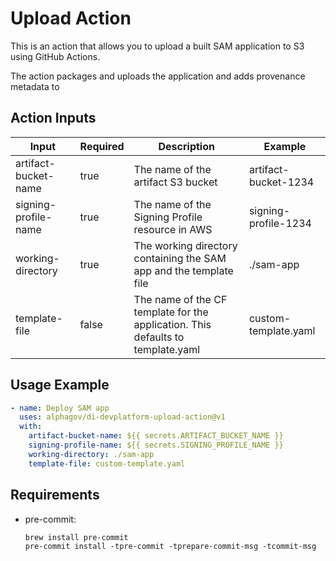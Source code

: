 # Upload Action

This is an action that allows you to upload a built SAM application to S3 using GitHub Actions.

The action packages and uploads the application and adds provenance metadata to

## Action Inputs

| Input                | Required | Description                                                                     | Example              |
|----------------------|----------|---------------------------------------------------------------------------------|----------------------|
| artifact-bucket-name | true     | The name of the artifact S3 bucket                                              | artifact-bucket-1234 |
| signing-profile-name | true     | The name of the Signing Profile resource in AWS                                 | signing-profile-1234 |
| working-directory    | true     | The working directory containing the SAM app and the template file              | ./sam-app            |
| template-file        | false    | The name of the CF template for the application. This defaults to template.yaml | custom-template.yaml |

## Usage Example

```yaml
- name: Deploy SAM app
  uses: alphagov/di-devplatform-upload-action@v1
  with:
    artifact-bucket-name: ${{ secrets.ARTIFACT_BUCKET_NAME }}
    signing-profile-name: ${{ secrets.SIGNING_PROFILE_NAME }}
    working-directory: ./sam-app
    template-file: custom-template.yaml
```

## Requirements

- pre-commit:

  ```shell
  brew install pre-commit
  pre-commit install -tpre-commit -tprepare-commit-msg -tcommit-msg
  ```
